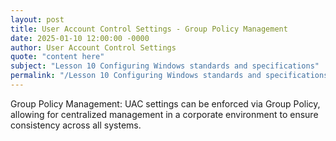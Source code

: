 ```yaml
---
layout: post
title: User Account Control Settings - Group Policy Management
date: 2025-01-10 12:00:00 -0000
author: User Account Control Settings
quote: "content here"
subject: "Lesson 10 Configuring Windows standards and specifications"
permalink: "/Lesson 10 Configuring Windows standards and specifications/User Account Control Settings/User Account Control Settings - Group Policy Management"
---
```


Group Policy Management: UAC settings can be enforced via Group Policy, allowing for centralized management in a corporate environment to ensure consistency across all systems.
